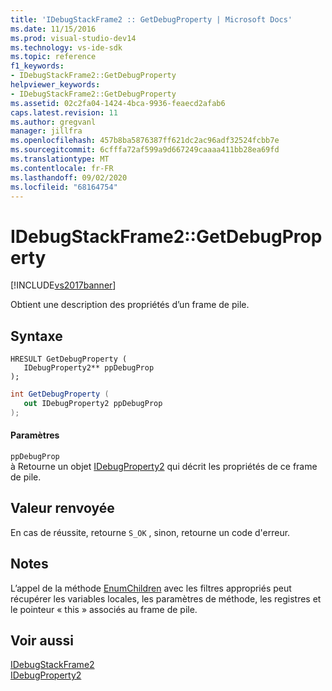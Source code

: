 ```yaml
---
title: 'IDebugStackFrame2 :: GetDebugProperty | Microsoft Docs'
ms.date: 11/15/2016
ms.prod: visual-studio-dev14
ms.technology: vs-ide-sdk
ms.topic: reference
f1_keywords:
- IDebugStackFrame2::GetDebugProperty
helpviewer_keywords:
- IDebugStackFrame2::GetDebugProperty
ms.assetid: 02c2fa04-1424-4bca-9936-feaecd2afab6
caps.latest.revision: 11
ms.author: gregvanl
manager: jillfra
ms.openlocfilehash: 457b8ba5876387ff621dc2ac96adf32524fcbb7e
ms.sourcegitcommit: 6cfffa72af599a9d667249caaaa411bb28ea69fd
ms.translationtype: MT
ms.contentlocale: fr-FR
ms.lasthandoff: 09/02/2020
ms.locfileid: "68164754"
---
```

# <a name="idebugstackframe2getdebugproperty"></a>IDebugStackFrame2::GetDebugProperty
[!INCLUDE[vs2017banner](../../../includes/vs2017banner.md)]

Obtient une description des propriétés d’un frame de pile.  
  
## <a name="syntax"></a>Syntaxe  
  
```cpp#  
HRESULT GetDebugProperty (   
   IDebugProperty2** ppDebugProp  
);  
```  
  
```csharp  
int GetDebugProperty (   
   out IDebugProperty2 ppDebugProp  
);  
```  
  
#### <a name="parameters"></a>Paramètres  
 `ppDebugProp`  
 à Retourne un objet [IDebugProperty2](../../../extensibility/debugger/reference/idebugproperty2.md) qui décrit les propriétés de ce frame de pile.  
  
## <a name="return-value"></a>Valeur renvoyée  
 En cas de réussite, retourne `S_OK` , sinon, retourne un code d'erreur.  
  
## <a name="remarks"></a>Notes  
 L’appel de la méthode [EnumChildren](../../../extensibility/debugger/reference/idebugproperty2-enumchildren.md) avec les filtres appropriés peut récupérer les variables locales, les paramètres de méthode, les registres et le pointeur « this » associés au frame de pile.  
  
## <a name="see-also"></a>Voir aussi  
 [IDebugStackFrame2](../../../extensibility/debugger/reference/idebugstackframe2.md)   
 [IDebugProperty2](../../../extensibility/debugger/reference/idebugproperty2.md)
